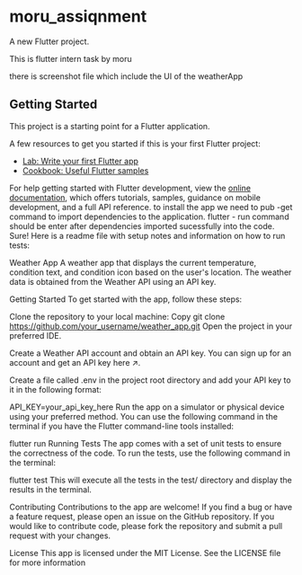 # moru_assiqnment

A new Flutter project.

This is flutter intern task by moru

there is screenshot file  which include the UI of the weatherApp

## Getting Started

This project is a starting point for a Flutter application.

A few resources to get you started if this is your first Flutter project:

- [Lab: Write your first Flutter app](https://docs.flutter.dev/get-started/codelab)
- [Cookbook: Useful Flutter samples](https://docs.flutter.dev/cookbook)

For help getting started with Flutter development, view the
[online documentation](https://docs.flutter.dev/), which offers tutorials,
samples, guidance on mobile development, and a full API reference.
to install the app
we need to pub -get command to import dependencies to the application.
flutter - run command should be enter after dependencies imported sucessfully into the code.
Sure! Here is a readme file with setup notes and information on how to run tests:

Weather App
A weather app that displays the current temperature, condition text, and condition icon based on the user's location. The weather data is obtained from the Weather API using an API key.

Getting Started
To get started with the app, follow these steps:

Clone the repository to your local machine:
Copy
git clone https://github.com/your_username/weather_app.git
Open the project in your preferred IDE.

Create a Weather API account and obtain an API key. You can sign up for an account and get an API key here ↗.

Create a file called .env in the project root directory and add your API key to it in the following format:


API_KEY=your_api_key_here
Run the app on a simulator or physical device using your preferred method. You can use the following command in the terminal if you have the Flutter command-line tools installed:

flutter run
Running Tests
The app comes with a set of unit tests to ensure the correctness of the code. To run the tests, use the following command in the terminal:


flutter test
This will execute all the tests in the test/ directory and display the results in the terminal.

Contributing
Contributions to the app are welcome! If you find a bug or have a feature request, please open an issue on the GitHub repository. If you would like to contribute code, please fork the repository and submit a pull request with your changes.

License
This app is licensed under the MIT License. See the LICENSE file for more information